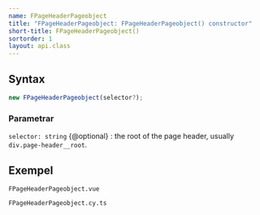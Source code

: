 ```yaml
---
name: FPageHeaderPageobject
title: "FPageHeaderPageobject: FPageHeaderPageobject() constructor"
short-title: FPageHeaderPageobject()
sortorder: 1
layout: api.class
---
```


## Syntax

```ts nocompile nolint
new FPageHeaderPageobject(selector?);
```

### Parametrar

`selector: string` {@optional}
: the root of the page header, usually `div.page-header__root`.

## Exempel

```import static
FPageHeaderPageobject.vue
```

```import
FPageHeaderPageobject.cy.ts
```
